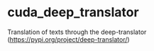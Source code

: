 # cuda_deep_translator

Translation of texts through the deep-translator (https://pypi.org/project/deep-translator/)